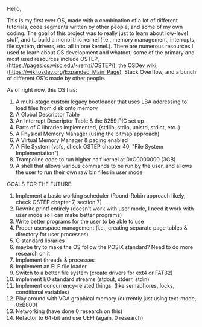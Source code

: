Hello,

This is my first ever OS, made with a combination of a lot of different tutorials, code segments written by other people, and some of my own coding. The goal of this project was to really just to learn about low-level
stuff, and to build a monolithic kernel (i.e., memory management, interrupts, file system, drivers, etc. all in one kernel.). There are numerous resources I used to learn about OS development and whatnot, some of the
primary and most used resources include OSTEP, (https://pages.cs.wisc.edu/~remzi/OSTEP/), the OSDev wiki, (https://wiki.osdev.org/Expanded_Main_Page), Stack Overflow, and a bunch of different OS's made by other people. 


As of right now, this OS has:
1. A multi-stage custom legacy bootloader that uses LBA addressing to load files from disk onto memory
3. A Global Descriptor Table
4. An Interrupt Descriptor Table & the 8259 PIC set up
5. Parts of C libraries implemented, (stdlib, stdio, unistd, stdint, etc..)
6. A Physical Memory Manager (using the bitmap approach)
7. A Virtual Memory Manager & paging enabled
8. A File System (vsfs, check OSTEP chapter 40, "File System Implementation")
9. Trampoline code to run higher half kernel at 0xC0000000 (3GB)
10. A shell that allows various commands to be run by the user, and allows the user to run their own raw bin files in user mode

GOALS FOR THE FUTURE:
1. Implement a basic working scheduler (Round-Robin approach likely, check OSTEP chapter 7, section 7)
2. Rewrite printf entirely (doesn't work with user mode, I need it work with user mode so I can make better programs)
3. Write better programs for the user to be able to use
4. Proper userspace management (i.e., creating separate page tables & directory for user processes)
5. C standard libraries
6. maybe try to make the OS follow the POSIX standard? Need to do more research on it
7. Implement threads & processes 
8. Implement an ELF file loader
9. Switch to a better file system (create drivers for ext4 or FAT32)
10. implement I/O standard streams (stdout, stderr, stdin)
11. Implement concurrency-related things, (like semaphores, locks, conditional variables)
12. Play around with VGA graphical memory (currently just using text-mode, 0xB800)
13. Networking (have done 0 research on this)
14. Refactor to 64-bit and use UEFI (again, 0 research)
